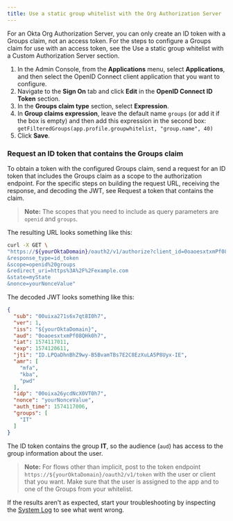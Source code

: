 ```yaml
---
title: Use a static group whitelist with the Org Authorization Server
---
```


For an Okta Org Authorization Server, you can only create an ID token with a Groups claim, not an access token. For the steps to configure a Groups claim for use with an access token, see the <GuideLink link="../use-static-group-allowlist-custom-as">Use a static group whitelist with a Custom Authorization Server</GuideLink> section.

<RequireClassicUI/>

1. In the Admin Console, from the **Applications** menu, select **Applications**, and then select the OpenID Connect client application that you want to configure.
2. Navigate to the **Sign On** tab and click **Edit** in the **OpenID Connect ID Token** section.
3. In the **Groups claim type** section, select **Expression**.
4. In **Group claims expression**, leave the default name `groups` (or add it if the box is empty) and then add this expression in the second box: `getFilteredGroups(app.profile.groupwhitelist, "group.name", 40)`
5. Click **Save**.

### Request an ID token that contains the Groups claim

To obtain a token with the configured Groups claim, send a request for an ID token that includes the Groups claim as a scope to the authorization endpoint. For the specific steps on building the request URL, receiving the response, and decoding the JWT, see <GuideLink link="../request-token-claim">Request a token that contains the claim</GuideLink>.

> **Note:** The scopes that you need to include as query parameters are `openid` and `groups`.

The resulting URL looks something like this:

```bash
curl -X GET \
"https://${yourOktaDomain}/oauth2/v1/authorize?client_id=0oaoesxtxmPf08QHk0h7
&response_type=id_token
&scope=openid%20groups
&redirect_uri=https%3A%2F%2Fexample.com
&state=myState
&nonce=yourNonceValue"
```

The decoded JWT looks something like this:

```json
{
  "sub": "00uixa271s6x7qt8I0h7",
  "ver": 1,
  "iss": "${yourOktaDomain}",
  "aud": "0oaoesxtxmPf08QHk0h7",
  "iat": 1574117011,
  "exp": 1574120611,
  "jti": "ID.LPQaDhnBhZ9wy-B5BvamTBs7E2C8EzXuLA5P8Uyx-IE",
  "amr": [
    "mfa",
    "kba",
    "pwd"
  ],
  "idp": "00oixa26ycdNcX0VT0h7",
  "nonce": "yourNonceValue",
  "auth_time": 1574117006,
  "groups": [
    "IT"
  ]
}
```

The ID token contains the group **IT**, so the audience (`aud`) has access to the group information about the user.

> **Note:** For flows other than implicit, post to the token endpoint `https://${yourOktaDomain}/oauth2/v1/token` with the user or client that you want. Make sure that the user is assigned to the app and to one of the Groups from your whitelist.

If the results aren't as expected, start your troubleshooting by inspecting the [System Log](/docs/reference/api/system-log/) to see what went wrong.

<NextSectionLink/>
